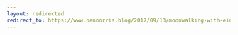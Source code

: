```yaml
---
layout: redirected
redirect_to: https://www.bennorris.blog/2017/09/13/moonwalking-with-einstein.html
---
```


